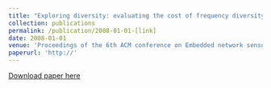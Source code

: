 ```yaml
---
title: "Exploring diversity: evaluating the cost of frequency diversity in communication and routing"
collection: publications
permalink: /publication/2008-01-01-[link]
date: 2008-01-01
venue: 'Proceedings of the 6th ACM conference on Embedded network sensor systems'
paperurl: 'http://'
---
```


<a href='http://'>Download paper here</a>
